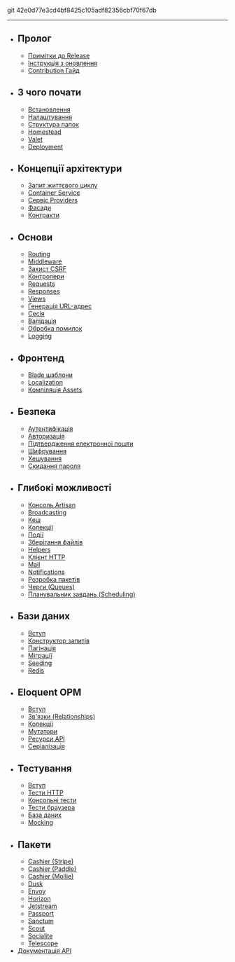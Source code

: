 git 42e0d77e3cd4bf8425c105adf82356cbf70f67db

---
-   ## Пролог
    -   [Примітки до Release](/docs/{{version}}/releases)
    -   [Інструкція з оновлення](/docs/{{version}}/upgrade)
    -   [Contribution Гайд](/docs/{{version}}/contributions)
-   ## З чого почати
    -   [Встановлення](/docs/{{version}}/installation)
    -   [Налаштування](/docs/{{version}}/configuration)
    -   [Структура папок](/docs/{{version}}/structure)
    -   [Homestead](/docs/{{version}}/homestead)
    -   [Valet](/docs/{{version}}/valet)
    -   [Deployment](/docs/{{version}}/deployment)
-   ## Концепції архітектури
    -   [Запит життєвого циклу](/docs/{{version}}/lifecycle)
    -   [Container Service](/docs/{{version}}/container)
    -   [Сервіс Providers](/docs/{{version}}/providers)
    -   [Фасади](/docs/{{version}}/facades)
    -   [Контракти](/docs/{{version}}/contracts)
-   ## Основи
    -   [Routing](/docs/{{version}}/routing)
    -   [Middleware](/docs/{{version}}/middleware)
    -   [Захист CSRF](/docs/{{version}}/csrf)
    -   [Контролери](/docs/{{version}}/controllers)
    -   [Requests](/docs/{{version}}/requests)
    -   [Responses](/docs/{{version}}/responses)
    -   [Views](/docs/{{version}}/views)
    -   [Генерація URL-адрес](/docs/{{version}}/urls)
    -   [Сесія](/docs/{{version}}/session)
    -   [Валідація](/docs/{{version}}/validation)
    -   [Обробка помилок](/docs/{{version}}/errors)
    -   [Logging](/docs/{{version}}/logging)
-   ## Фронтенд
    -   [Blade шаблони](/docs/{{version}}/blade)
    -   [Localization](/docs/{{version}}/localization)
    -   [Компіляція Assets](/docs/{{version}}/mix)
-   ## Безпека
    -   [Аутентифікація](/docs/{{version}}/authentication)
    -   [Авторизація](/docs/{{version}}/authorization)
    -   [Підтвердження електронної пошти](/docs/{{version}}/verification)
    -   [Шифрування](/docs/{{version}}/encryption)
    -   [Хешування](/docs/{{version}}/hashing)
    -   [Скидання пароля](/docs/{{version}}/passwords)
-   ## Глибокі можливості
    -   [Консоль Artisan](/docs/{{version}}/artisan)
    -   [Broadcasting](/docs/{{version}}/broadcasting)
    -   [Кеш](/docs/{{version}}/cache)
    -   [Колекції](/docs/{{version}}/collections)
    -   [Події](/docs/{{version}}/events)
    -   [Зберігання файлів](/docs/{{version}}/filesystem)
    -   [Helpers](/docs/{{version}}/helpers)
    -   [Клієнт HTTP](/docs/{{version}}/http-client)
    -   [Mail](/docs/{{version}}/mail)
    -   [Notifications](/docs/{{version}}/notifications)
    -   [Розробка пакетів](/docs/{{version}}/packages)
    -   [Черги (Queues)](/docs/{{version}}/queues)
    -   [Планувальник завдань (Scheduling)](/docs/{{version}}/scheduling)
-   ## Бази даних
    -   [Вступ](/docs/{{version}}/database)
    -   [Конструктор запитів](/docs/{{version}}/queries)
    -   [Пагінація](/docs/{{version}}/pagination)
    -   [Міграції](/docs/{{version}}/migrations)
    -   [Seeding](/docs/{{version}}/seeding)
    -   [Redis](/docs/{{version}}/redis)
-   ## Eloquent ОРМ
    -   [Вступ](/docs/{{version}}/eloquent)
    -   [Зв'язки (Relationships)](/docs/{{version}}/eloquent-relationships)
    -   [Колекції](/docs/{{version}}/eloquent-collections)
    -   [Мутатори](/docs/{{version}}/eloquent-mutators)
    -   [Ресурси API](/docs/{{version}}/eloquent-resources)
    -   [Серіалізація](/docs/{{version}}/eloquent-serialization)
-   ## Тестування
    -   [Вступ](/docs/{{version}}/testing)
    -   [Тести HTTP](/docs/{{version}}/http-tests)
    -   [Консольні тести](/docs/{{version}}/console-tests)
    -   [Тести браузера](/docs/{{version}}/dusk)
    -   [База даних](/docs/{{version}}/database-testing)
    -   [Mocking](/docs/{{version}}/mocking)
-   ## Пакети
    -   [Cashier (Stripe)](/docs/{{version}}/billing)
    -   [Cashier (Paddle)](/docs/{{version}}/cashier-paddle)
    -   [Cashier (Mollie)](https://github.com/laravel/cashier-mollie)
    -   [Dusk](/docs/{{version}}/dusk)
    -   [Envoy](/docs/{{version}}/envoy)
    -   [Horizon](/docs/{{version}}/horizon)
    -   [Jetstream](https://jetstream.laravel.com)
    -   [Passport](/docs/{{version}}/passport)
    -   [Sanctum](/docs/{{version}}/sanctum)
    -   [Scout](/docs/{{version}}/scout)
    -   [Socialite](/docs/{{version}}/socialite)
    -   [Telescope](/docs/{{version}}/telescope)
-   [Документація API](/api/8.x)